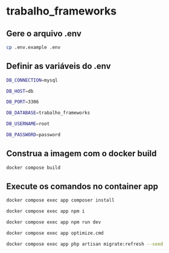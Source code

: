 # trabalho_frameworks

## Gere o arquivo .env

```bash
cp .env.example .env
```


## Definir as variáveis do .env

```bash
DB_CONNECTION=mysql

DB_HOST=db

DB_PORT=3306

DB_DATABASE=trabalho_frameworks

DB_USERNAME=root

DB_PASSWORD=password
```


## Construa a imagem com o docker build

```bash
docker compose build
```


## Execute os comandos no container app

```bash
docker compose exec app composer install

docker compose exec app npm i

docker compose exec app npm run dev

docker compose exec app optimize.cmd

docker compose exec app php artisan migrate:refresh --seed
```
